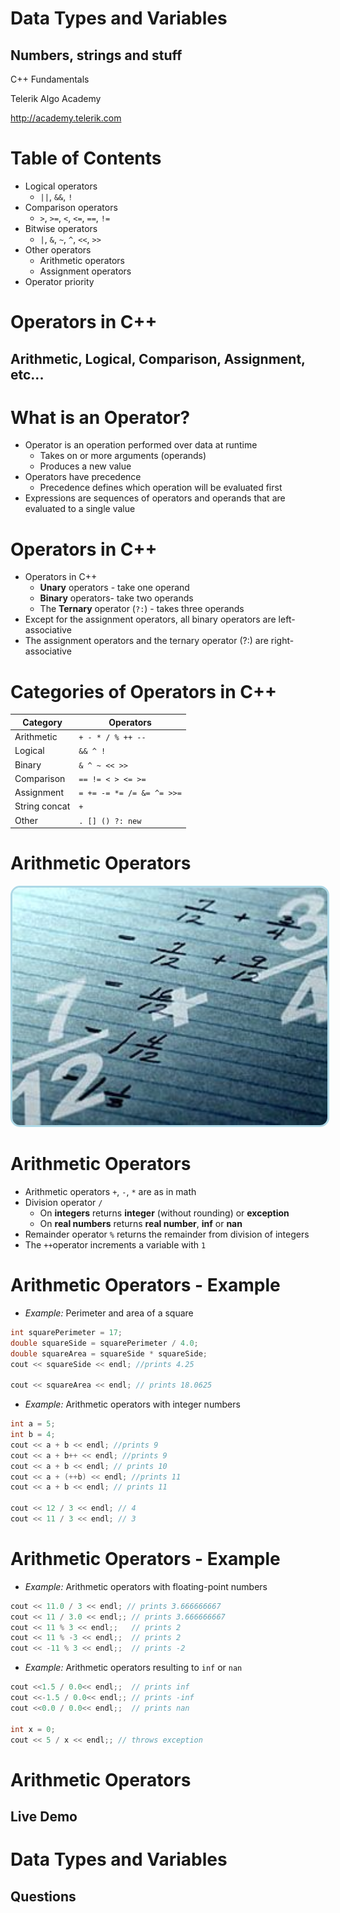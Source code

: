 <!-- section start -->

<!-- attr: {id: 'title', class: 'slide-title', hasScriptWrapper: true} -->

#   Data Types and Variables
##    Numbers, strings and stuff
<div class="signature">
    <p class="signature-course">C++ Fundamentals</p>
    <p class="signature-initiative">Telerik Algo Academy</p>
    <a href="http://academy.telerik.com" class="signature-link">http://academy.telerik.com</a>
</div>

<!-- section start -->
<!-- attr: {id: 'table-of-contents'} -->
#   Table of Contents

*   Logical operators
    *   `||`, `&&`, `!`
*   Comparison operators
    *   `>`, `>=`, `<`, `<=`, `==`, `!=`
*   Bitwise operators
    *   `|`, `&`, `~`, `^`, `<<`, `>>`
*   Other operators
    *   Arithmetic operators
    *   Assignment operators
*   Operator priority

<!-- section start -->

<!-- attr: {class: 'slide-section', id: 'operators'} -->
#   Operators in C++
##    Arithmetic, Logical, Comparison, Assignment, etc...


#   What is an Operator?

*   Operator is an operation performed over data at runtime
    *   Takes on or more arguments (operands)
    *   Produces a new value
*   Operators have precedence
    *   Precedence defines which operation will be evaluated first
*   Expressions are sequences of operators and operands that are evaluated to a single value

#   Operators in C++

*   Operators in C++
    *   **Unary** operators - take one operand
    *   **Binary** operators- take two operands
    *   The **Ternary** operator (`?:`) - takes three operands
*   Except for the assignment operators, all binary operators are left-associative
*   The assignment operators and the ternary operator (?:) are right-associative

<!-- attr: {style: 'font-size:42px'} -->
#   Categories of Operators in C++

| Category             | Operators                 |
| -------------------- | ------------------------- |
| Arithmetic           | `+ - * / % ++ --`         |
| Logical              | `&& ^ !`                  |
| Binary               | `& ^ ~ << >>`             |
| Comparison           | `== != < > <= >=`         |
| Assignment           | `= += -= *= /= &= ^= >>=` |
| String concat        | `+`                       |
| Other                | `. [] () ?: new`          |

<!-- section start -->

<!-- attr: {class: 'slide-section', id: 'arithmetic-operators', hasScriptWrapper: true} -->
#   Arithmetic Operators <!-- .element: style="margin-top: 90px" -->

<img src="imgs/slide-section-arithmetic-operators.jpg" class="slide-image" style="height: 380px; position: relative; border-radius: 15px; border: 3px solid lightblue" />

#   Arithmetic Operators

*   Arithmetic operators `+`, `-`, `*` are as in math
*   Division operator `/`
    *   On **integers** returns **integer** (without rounding) or **exception**
    *   On **real numbers** returns **real number**,  **inf** or **nan**
*   Remainder operator `%` returns the remainder from division of integers
*   The `++`operator increments a variable with `1`

<!-- attr: { hasScriptWrapper: true} -->
#   Arithmetic Operators - Example

*  _Example:_ Perimeter and area of a square

```cpp
int squarePerimeter = 17;
double squareSide = squarePerimeter / 4.0;
double squareArea = squareSide * squareSide;
cout << squareSide << endl; //prints 4.25

cout << squareArea << endl; // prints 18.0625
```
<!-- .element: style="font-size:1.05rem" -->

*   _Example:_ Arithmetic operators with integer numbers

```cpp
int a = 5;
int b = 4;
cout << a + b << endl; //prints 9
cout << a + b++ << endl; //prints 9
cout << a + b << endl; // prints 10
cout << a + (++b) << endl; //prints 11
cout << a + b << endl; // prints 11

cout << 12 / 3 << endl; // 4
cout << 11 / 3 << endl; // 3
```
<!-- .element: style="font-size:1.1rem" -->

<!-- attr: { hasScriptWrapper: true} -->
#   Arithmetic Operators - Example

*   _Example:_ Arithmetic operators with floating-point numbers

```cpp
cout << 11.0 / 3 << endl; // prints 3.666666667
cout << 11 / 3.0 << endl;; // prints 3.666666667
cout << 11 % 3 << endl;;   // prints 2
cout << 11 % -3 << endl;;  // prints 2
cout << -11 % 3 << endl;;  // prints -2
```

*   _Example:_ Arithmetic operators resulting to `inf` or `nan`

```cpp
cout <<1.5 / 0.0<< endl;;  // prints inf
cout <<-1.5 / 0.0<< endl;; // prints -inf
cout <<0.0 / 0.0<< endl;;  // prints nan

int x = 0;
cout << 5 / x << endl;; // throws exception
```

<!-- attr: {class: 'slide-section'} -->
#   Arithmetic Operators
##    Live Demo

<!-- section start -->

<!-- attr: {class: 'slide-questions', id:"questions"} -->
#   Data Types and Variables
##    Questions
